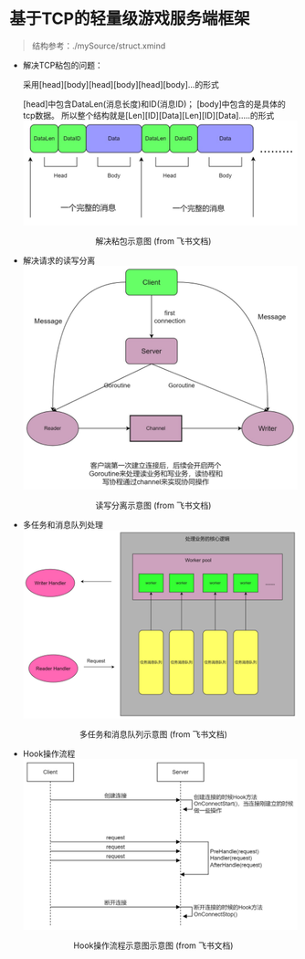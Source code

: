 # 基于TCP的轻量级游戏服务端框架

> 结构参考：./mySource/struct.xmind


- 解决TCP粘包的问题：

    采用[head][body][head][body][head][body]...的形式

    [head]中包含DataLen(消息长度)和ID(消息ID)；
    [body]中包含的是具体的tcp数据。
    所以整个结构就是[Len][ID][Data][Len][ID][Data].....的形式
    ![图片,](./mySource/tcp_pict1.jpg)
<center>解决粘包示意图 (from 飞书文档)</center>

- 解决请求的读写分离
    ![图片](./mySource/read_write_pict2.jpg)
<center>读写分离示意图 (from 飞书文档)</center>

- 多任务和消息队列处理
    ![picture](./mySource/queue_pict3.jpg)
<center>多任务和消息队列示意图 (from 飞书文档)</center>

- Hook操作流程
  ![picture](./mySource/pict4.jpg)
<center>Hook操作流程示意图示意图 (from 飞书文档)</center>
  

